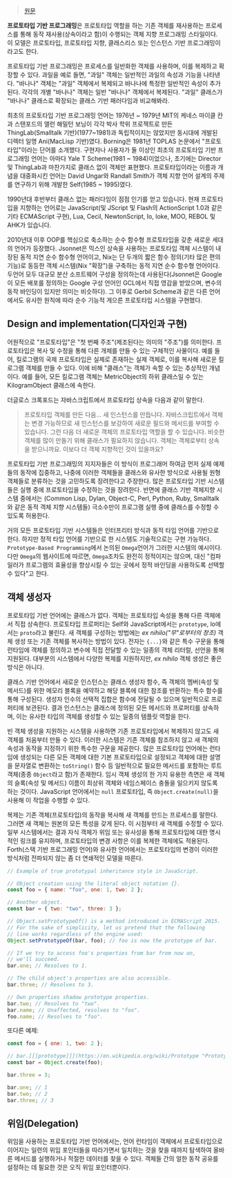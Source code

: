 > [원문](https://en.wikipedia.org/wiki/Prototype-based_programming)

**프로토타입 기반 프로그래밍**은 프로토타입 역할을 하는 기존 객체를 재사용하는 프로세스를 통해 동작 재사용(상속이라고 함)이 수행되는 객체 지향 프로그래밍 스타일이다. 이 모델은 프로토타입, 프로토타입 지향, 클래스리스 또는 인스턴스 기반 프로그래밍이라고도 한다.

프로토타입 기반 프로그래밍은 프로세스를 일반화한 객체를 사용하며, 이를 복제하고 확장할 수 있다. 과일을 예로 들면, "과일" 객체는 일반적인 과일의 속성과 기능을 나타낸다. "바나나" 객체는 "과일" 객체에서 복제되고 바나나에 특정한 일반적인 속성이 추가된다. 각각의 개별 "바나나" 객체는 일반 "바나나" 객체에서 복제된다. "과일" 클래스가 "바나나" 클래스로 확장되는 클래스 기반 패러다임과 비교해봐라.

최초의 프로토타입 기반 프로그래밍 언어는 1976년 ~ 1979년 MIT의 케네스 마이클 칸과 스탠포드의 앨런 해밀턴 보닝이 각각 박사 학위 프로젝트로 만든 ThingLab(Smalltalk 기반)(1977~1981)과 독립적이지는 않았지만 동시대에 개발된 디렉터 일명 Ani(MacLisp 기반)였다. Borning은 1981년 TOPLAS 논문에서 "프로토타입"이라는 단어를 소개했다. 구현자나 사용자가 둘 이상인 최초의 프로토타입 기반 프로그래밍 언어는 아마다 Yale T Scheme(1981 ~ 1984)이었으나, 초기에는 Director 및 ThingLab과 마찬가지로 클래스 없이 객체만 표현했다. 프로토타입이라는 이름과 개념을 대중화시킨 언어는 David Ungar와 Randall Smith가 객체 지향 언어 설계의 주제를 연구하기 위해 개발한 Self(1985 ~ 1995)였다.

1990년대 후반부터 클래스 없는 패러다임이 점점 인기를 얻고 있습니다. 현재 프로토타입을 지향하는 언어로는 JavaScript(및 JScript 및 Flash의 ActionScript 1.0과 같은 기타 ECMAScript 구현), Lua, Cecil, NewtonScript, Io, loke, MOO, REBOL 및 AHK가 있습니다.

2010년대 이후 OOP를 핵심으로 축소하는 순수 함수형 프로토타입을 갖춘 새로운 세대의 언어가 등장했다. Jsonnet은 믹스인 상속을 사용하는 프로토타입 객체 시스템이 내장된 동적 지연 순수 함수형 언어이고, Nix는 단 두개의 짧은 함수 정의(기타 많은 편의 기능)로 동등한 객체 시스템(Nix "확장")을 구축하는 동적 지연 순수 함수형 언어이다. 두언어 모두 대규모 분산 소프트웨어 구성을 정의하는데 사용된다(Jsonnet은 Google이 모든 배포를 정의하는 Google 구성 언어인 GCL에서 직접 영감을 받았으며, 변수의 동작 바인딩이 있지만 의미는 비슷하다). 그 이후로 Gerbil Scheme과 같은 다른 언어에서도 유사한 원칙에 따라 순수 기능적 게으른 프로토타입 시스템을 구현했다.

## Design and implementation(디자인과 구현)
어원적으로 "프로토타입"은 "첫 번째 주조"(제조된다는 의미의 "주조")를 의미한다. 프로토타입은 복사 및 수정을 통해 다른 개체를 만들 수 있는 구체적인 사물이다. 예를 들어, 킬로그램의 국제 프로토타입은 실제로 존재하는 실제 객체로, 이를 복사해 새로운 킬로그램 객체를 만들 수 있다. 이에 비해 "클래스"는 객체가 속할 수 있는 추상적인 개념이다. 예를 들어, 모든 킬로그램 객체는 MetricObject의 하위 클래스일 수 있는 KilogramObject 클래스에 속한다.

더글로스 크록포드는 자바스크립트에서 프로토타입 상속을 다음과 같이 말한다.

> 프로토타입 객체를 만든 다음... 새 인스턴스를 만듭니다. 자바스크립트에서 객체는 변경 가능하므로 새 인스턴스를 보강하여 새로운 필드와 메서드를 부여할 수 있습니다. 그런 다음 더 새로운 객체의 프로토타입 역할을 할 수 있습니다. 비슷한 객체를 많이 만들기 위해 클래스가 필요하지 않습니다. 객체는 객체로부터 상속을 받으니까요. 이보다 더 객체 지향적인 것이 있을까요?

프로토타입 기반 프로그래밍의 지지자들은 이 방식이 프로그래머 하여금 먼저 실제 예제들의 동작에 집중하고, 나중에 이러한 객체들을 클래스와 유사한 방식으로 사용될 원형 객체들로 분류하는 것을 고민하도록 장려한다고 주장한다. 많은 프로토타입 기반 시스템들은 실행 중에 프로토타입을 수정하는 것을 장려한다. 반면에 클래스 기반 객체지향 시스템 중에서는 (Common Lisp, Dylan, Object-C, Perl, Python, Ruby, Smalltalk와 같은 동적 객체 지향 시스템들) 극소수만이 프로그램 실행 중에 클래스를 수정할 수 있도록 허용한다.

거의 모든 프로토타입 기반 시스템들은 인터프리터 방식과 동적 타입 언어를 기반으로 한다. 하지만 정적 타입 언어를 기반으로 한 시스템도 기술적으로는 구현 가능하다. `Prototype-Based Programming`에서 논의된 `Omega`언어가 그러한 시스템의 예시이다. 다만 `Omega`의 웹사이트에 따르면, `Omega`조차도 완전히 정적이지는 않으며, 대신 "컴파일러가 프로그램의 효율성을 향상시킬 수 있는 곳에서 정적 바인딩을 사용하도록 선택할 수 있다"고 한다.

## 객체 생성자
프로토타입 기반 언어에는 클래스가 없다. 객체는 프로토타입 속성을 통해 다른 객체에서 직접 상속한다. 프로토타입 프로퍼티는 Self와 JavaScript에서는 `prototype`, lo에서는 `proto`라고 불린다. 새 객체를 구성하는 방법에는 *ex nihilo("무"로부터의 창조)* 객체 생성 또는 기존 객체를 복사하는 방법이 있다. 전자는 `{...}`와 같은 특수 구문을 통해 런타임에 객체를 정의하고 변수에 직접 전달할 수 있는 일종의 객체 리터럴, 선언을 통해 지원된다. 대부분의 시스템에서 다양한 복제를 지원하지만, *ex nihilo* 객체 생성은 좋은 방식은 아니다.

클래스 기반 언어에서 새로운 인스턴스는 클래스 생성자 함수, 즉 객체의 멤버(속성 및 메서드)를 위한 메모리 블록을 예약하고 해당 블록에 대한 참조를 반환하는 특수 함수를 통해 구성된다. 생성자 인수의 선택적 집합은 함수에 전달될 수 있으며 일반적으로 프로퍼티에 보관된다. 결과 인스턴스는 클래스에 정의된 모든 메서드와 프로퍼티를 상속하며, 이는 유사한 타입의 객체를 생성할 수 있는 일종의 템플릿 역할을 한다.

빈 객체 생성을 지원하는 시스템을 사용하면 기존 프로토타입에서 복제하지 않고도 새 객체를 처음부터 만들 수 있다. 이러한 시스템은 기존 객체를 참조하지 않고 새 객체의 속성과 동작을 지정하기 위한 특수한 구문을 제공한다. 많은 프로토타입 언어에는 런타임에 생성되는 다른 모든 객체에 대한 기본 프로토타입으로 설정되고 객체에 대한 설명을 문자열로 변환하는 `toString()` 함수 등 일반적으로 필요한 메서드를 포함하는 루트 객체(종종 `Object`라고 함)가 존재한다. 임시 객체 생성의 한 가지 유용한 측면은 새 객체의 슬록(속성 및 메서드) 이름이 최상위 객체와 네임스페이스 충돌을 일으키지 않도록 하는 것이다. JavaScript 언어에서는 `null` 프로토타입, 즉 `Object.create(null)`을 사용해 이 작업을 수행할 수 있다.

복제는 기존 객체(프로토타입)의 동작을 복사해 새 객체를 만드는 프로세스를 말한다. 그러면 새 객체는 원본의 모든 특성을 갖게 된다. 이 시점부터 새 객체를 수정할 수 있다. 일부 시스템에서는 결과 자식 객체가 위임 또는 유사성을 통해 프로토타입에 대한 명시적인 링크를 유지하며, 프로토타입의 변경 사항은 이를 복제한 객체에도 적용된다. Forth(스택 기반 프로그래밍 언어)와 유사한 언어에서는 프로토타입의 변경이 이러한 방식처럼 전파되지 않는 좀 더 연쇄적인 모델을 따른다.

```js
// Example of true prototypal inheritance style in JavaScript.

// Object creation using the literal object notation {}.
const foo = { name: "foo", one: 1, two: 2 };

// Another object.
const bar = { two: "two", three: 3 };

// Object.setPrototypeOf() is a method introduced in ECMAScript 2015.
// For the sake of simplicity, let us pretend that the following
// line works regardless of the engine used:
Object.setPrototypeOf(bar, foo); // foo is now the prototype of bar.

// If we try to access foo's properties from bar from now on, 
// we'll succeed. 
bar.one; // Resolves to 1.

// The child object's properties are also accessible.
bar.three; // Resolves to 3.

// Own properties shadow prototype properties.
bar.two; // Resolves to "two".
bar.name; // Unaffected, resolves to "foo".
foo.name; // Resolves to "foo".
```

또다른 예제:
```js
const foo = { one: 1, two: 2 };

// bar.[[[prototype]]](https://en.wikipedia.org/wiki/Prototype "Prototype") = foo
const bar = Object.create(foo);

bar.three = 3;

bar.one; // 1
bar.two; // 2
bar.three; // 3
```

## 위임(Delegation)
위임을 사용하는 프로토타입 기반 언어에서는, 언어 런타임이 객체에서 프로토타입으로 이어지는 일련의 위임 포인터들을 따라가면서 일치하는 것을 찾을 때까지 탐색하여 올바른 메서드를 실행하거나 적절한 데이터를 찾을 수 있다. 객체들 간의 얼한 동작 공유를 설정하는 데 필요한 것은 오직 위임 포인터뿐이다.